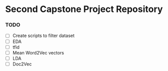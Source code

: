 # Second Capstone Project Repository

### TODO

* [ ] Create scripts to filter dataset 
* [ ] EDA
* [ ] tfid
* [ ] Mean Word2Vec vectors
* [ ] LDA
* [ ] Doc2Vec
